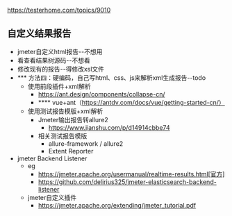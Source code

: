 https://testerhome.com/topics/9010


## 自定义结果报告
* jmeter自定义html报告--不想用
* 看查看结果树源码--不想看
* 修改现有的报告--得修改xsl文件
* *** 方法四：硬编码，自己写html、css、js来解析xml生成报告--todo
    * 使用前段插件+xml解析
        * https://ant.design/components/collapse-cn/
        * **** vue+ant（https://antdv.com/docs/vue/getting-started-cn/）
    * 使用测试报告模版+xml解析
        * Jmeter输出报告转allure2
            * https://www.jianshu.com/p/d14914cbbe74
        * 相关测试报告模版
            * allure-framework / allure2
            * Extent Reporter
* jmeter Backend Listener
    * eg
        * https://jmeter.apache.org/usermanual/realtime-results.html[官方]
        * https://github.com/delirius325/jmeter-elasticsearch-backend-listener
    * jmeter自定义插件
        * https://jmeter.apache.org/extending/jmeter_tutorial.pdf 
   
    
  